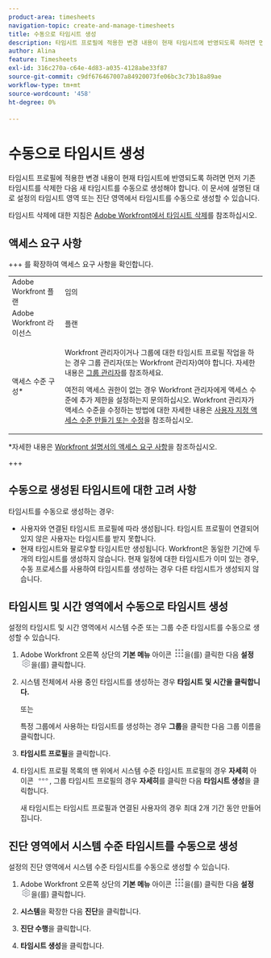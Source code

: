 ```yaml
---
product-area: timesheets
navigation-topic: create-and-manage-timesheets
title: 수동으로 타임시트 생성
description: 타임시트 프로필에 적용한 변경 내용이 현재 타임시트에 반영되도록 하려면 먼저 기존 타임시트를 삭제한 다음 새 타임시트를 수동으로 생성해야 합니다. 이 문서에 설명된 대로 설정의 타임시트 영역 또는 진단 영역에서 타임시트를 수동으로 생성할 수 있습니다.
author: Alina
feature: Timesheets
exl-id: 316c270a-c64e-4d83-a035-4128abe33f87
source-git-commit: c9df676467007a84920073fe06bc3c73b18a89ae
workflow-type: tm+mt
source-wordcount: '458'
ht-degree: 0%

---
```


# 수동으로 타임시트 생성

타임시트 프로필에 적용한 변경 내용이 현재 타임시트에 반영되도록 하려면 먼저 기존 타임시트를 삭제한 다음 새 타임시트를 수동으로 생성해야 합니다. 이 문서에 설명된 대로 설정의 타임시트 영역 또는 진단 영역에서 타임시트를 수동으로 생성할 수 있습니다.

타임시트 삭제에 대한 지침은 [Adobe Workfront에서 타임시트 삭제](../../timesheets/create-and-manage-timesheets/delete-timesheets.md)를 참조하십시오.

## 액세스 요구 사항

+++ 를 확장하여 액세스 요구 사항을 확인합니다.

<table style="table-layout:auto"> 
 <col> 
 <col> 
 <tbody> 
  <tr> 
   <td role="rowheader">Adobe Workfront 플랜</td> 
   <td> <p>임의</p> </td> 
  </tr> 
  <tr> 
   <td role="rowheader">Adobe Workfront 라이선스</td> 
   <td> <p>플랜 </p> </td> 
  </tr> 
  <tr> 
   <td role="rowheader">액세스 수준 구성*</td> 
   <td> <p>Workfront 관리자이거나 그룹에 대한 타임시트 프로필 작업을 하는 경우 그룹 관리자(또는 Workfront 관리자)여야 합니다. 자세한 내용은 <a href="../../administration-and-setup/manage-groups/group-roles/group-administrators.md" class="MCXref xref">그룹 관리자</a>를 참조하세요.</p> <p>여전히 액세스 권한이 없는 경우 Workfront 관리자에게 액세스 수준에 추가 제한을 설정하는지 문의하십시오. Workfront 관리자가 액세스 수준을 수정하는 방법에 대한 자세한 내용은 <a href="../../administration-and-setup/add-users/configure-and-grant-access/create-modify-access-levels.md" class="MCXref xref">사용자 지정 액세스 수준 만들기 또는 수정</a>을 참조하십시오.</p> </td> 
  </tr> 
 </tbody> 
</table>

*자세한 내용은 [Workfront 설명서의 액세스 요구 사항](/help/quicksilver/administration-and-setup/add-users/access-levels-and-object-permissions/access-level-requirements-in-documentation.md)을 참조하십시오.

+++

## 수동으로 생성된 타임시트에 대한 고려 사항

타임시트를 수동으로 생성하는 경우:

* 사용자와 연결된 타임시트 프로필에 따라 생성됩니다. 타임시트 프로필이 연결되어 있지 않은 사용자는 타임시트를 받지 못합니다.
* 현재 타임시트와 팔로우할 타임시트만 생성됩니다. Workfront은 동일한 기간에 두 개의 타임시트를 생성하지 않습니다. 현재 일정에 대한 타임시트가 이미 있는 경우, 수동 프로세스를 사용하여 타임시트를 생성하는 경우 다른 타임시트가 생성되지 않습니다.

## 타임시트 및 시간 영역에서 수동으로 타임시트 생성

설정의 타임시트 및 시간 영역에서 시스템 수준 또는 그룹 수준 타임시트를 수동으로 생성할 수 있습니다.

1. Adobe Workfront 오른쪽 상단의 **기본 메뉴** 아이콘 ![](assets/main-menu-icon.png)을(를) 클릭한 다음 **설정** ![](assets/gear-icon-settings.png)을(를) 클릭합니다.

1. 시스템 전체에서 사용 중인 타임시트를 생성하는 경우 **타임시트 및 시간을 클릭합니다.**

   또는

   특정 그룹에서 사용하는 타임시트를 생성하는 경우 **그룹**&#x200B;을 클릭한 다음 그룹 이름을 클릭합니다.

1. **타임시트 프로필**&#x200B;을 클릭합니다.
1. 타임시트 프로필 목록의 맨 위에서 시스템 수준 타임시트 프로필의 경우 **자세히** 아이콘 ![자세히 아이콘](assets/more-icon.png), 그룹 타임시트 프로필의 경우 **자세히**&#x200B;를 클릭한 다음 **타임시트 생성**&#x200B;을 클릭합니다.

   새 타임시트는 타임시트 프로필과 연결된 사용자의 경우 최대 2개 기간 동안 만들어집니다.

## 진단 영역에서 시스템 수준 타임시트를 수동으로 생성

설정의 진단 영역에서 시스템 수준 타임시트를 수동으로 생성할 수 있습니다.

1. Adobe Workfront 오른쪽 상단의 **기본 메뉴** 아이콘 ![](assets/main-menu-icon.png)을(를) 클릭한 다음 **설정** ![](assets/gear-icon-settings.png)을(를) 클릭합니다.

1. **시스템**&#x200B;을 확장한 다음 **진단**&#x200B;을 클릭합니다.

1. **진단 수행**&#x200B;을 클릭합니다.
1. **타임시트 생성**&#x200B;을 클릭합니다.
